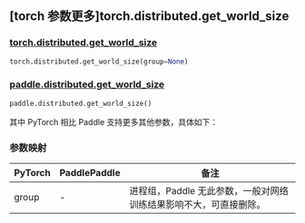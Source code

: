 ## [torch 参数更多]torch.distributed.get_world_size

### [torch.distributed.get_world_size](https://pytorch.org/docs/1.13/distributed.html#torch.distributed.get_world_size)

```python
torch.distributed.get_world_size(group=None)
```

### [paddle.distributed.get_world_size](https://www.paddlepaddle.org.cn/documentation/docs/zh/api/paddle/distributed/get_world_size_cn.html)

```python
paddle.distributed.get_world_size()
```

其中 PyTorch 相比 Paddle 支持更多其他参数，具体如下：

### 参数映射

| PyTorch | PaddlePaddle | 备注                                                         |
| ------- | ------------ | ------------------------------------------------------------ |
| group   | -            | 进程组，Paddle 无此参数，一般对网络训练结果影响不大，可直接删除。 |
